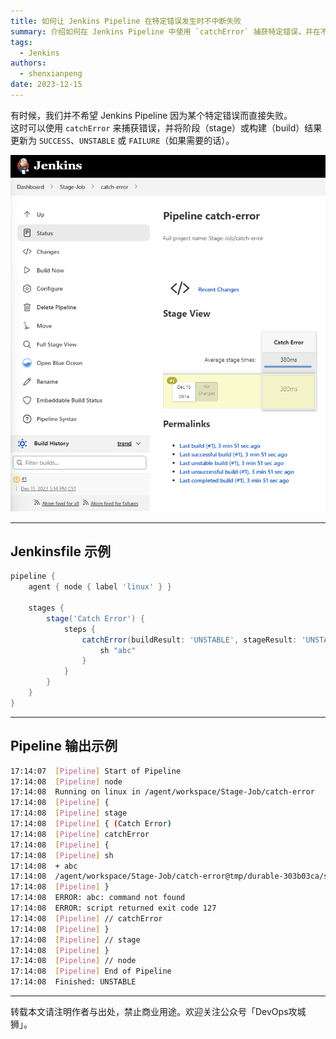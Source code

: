 ```yaml
---
title: 如何让 Jenkins Pipeline 在特定错误发生时不中断失败
summary: 介绍如何在 Jenkins Pipeline 中使用 `catchError` 捕获特定错误，并在不中断整个构建的情况下更新阶段或构建结果，从而实现更灵活的错误处理。
tags:
  - Jenkins
authors:
  - shenxianpeng
date: 2023-12-15
---
```


有时候，我们并不希望 Jenkins Pipeline 因为某个特定错误而直接失败。  
这时可以使用 `catchError` 来捕获错误，并将阶段（stage）或构建（build）结果更新为 `SUCCESS`、`UNSTABLE` 或 `FAILURE`（如果需要的话）。

![Catch Error Jenkins pipeline](catch-error.png)

---

## Jenkinsfile 示例

```groovy
pipeline {
    agent { node { label 'linux' } }

    stages {
        stage('Catch Error') {
            steps {
                catchError(buildResult: 'UNSTABLE', stageResult: 'UNSTABLE', message: 'abc: command not found') {
                    sh "abc"
                }
            }
        }
    }
}
```

---

## Pipeline 输出示例

```bash
17:14:07  [Pipeline] Start of Pipeline
17:14:08  [Pipeline] node
17:14:08  Running on linux in /agent/workspace/Stage-Job/catch-error
17:14:08  [Pipeline] {
17:14:08  [Pipeline] stage
17:14:08  [Pipeline] { (Catch Error)
17:14:08  [Pipeline] catchError
17:14:08  [Pipeline] {
17:14:08  [Pipeline] sh
17:14:08  + abc
17:14:08  /agent/workspace/Stage-Job/catch-error@tmp/durable-303b03ca/script.sh: line 1: abc: command not found
17:14:08  [Pipeline] }
17:14:08  ERROR: abc: command not found
17:14:08  ERROR: script returned exit code 127
17:14:08  [Pipeline] // catchError
17:14:08  [Pipeline] }
17:14:08  [Pipeline] // stage
17:14:08  [Pipeline] }
17:14:08  [Pipeline] // node
17:14:08  [Pipeline] End of Pipeline
17:14:08  Finished: UNSTABLE
```

---

转载本文请注明作者与出处，禁止商业用途。欢迎关注公众号「DevOps攻城狮」。